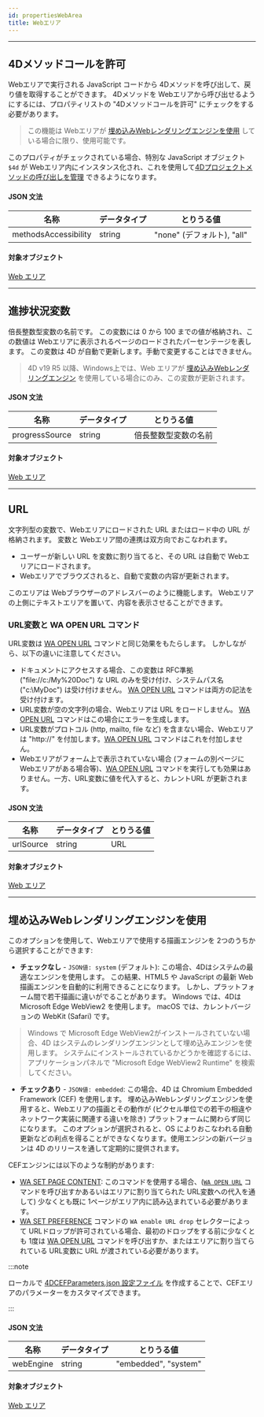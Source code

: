 ```yaml
---
id: propertiesWebArea
title: Webエリア
---
```


---

## 4Dメソッドコールを許可

Webエリアで実行される JavaScript コードから 4Dメソッドを呼び出して、戻り値を取得することができます。 4Dメソッドを Webエリアから呼び出せるようにするには、プロパティリストの "4Dメソッドコールを許可" にチェックをする必要があります。

> この機能は Webエリアが [埋め込みWebレンダリングエンジンを使用](#埋め込みwebレンダリングエンジンを使用) している場合に限り、使用可能です。

このプロパティがチェックされている場合、特別な JavaScript オブジェクト `$4d` が Webエリア内にインスタンス化され、これを使用して[4Dプロジェクトメソッドの呼び出しを管理](webArea_overview.md#4dオブジェクトの使用) できるようになります。

#### JSON 文法

| 名称                   | データタイプ | とりうる値                                    |
| -------------------- | ------ | ---------------------------------------- |
| methodsAccessibility | string | "none" (デフォルト), "all" |

#### 対象オブジェクト

[Web エリア](webArea_overview.md)

---

## 進捗状況変数

倍長整数型変数の名前です。 この変数には 0 から 100 までの値が格納され、この数値は Webエリアに表示されるページのロードされたパーセンテージを表します。 この変数は 4D が自動で更新します。手動で変更することはできません。

> 4D v19 R5 以降、Windows上では、Web エリアが [ 埋め込みWebレンダリングエンジン](#埋め込みwebレンダリングエンジンを使用) を使用している場合にのみ、この変数が更新されます。

#### JSON 文法

| 名称             | データタイプ | とりうる値      |
| -------------- | ------ | ---------- |
| progressSource | string | 倍長整数型変数の名前 |

#### 対象オブジェクト

[Web エリア](webArea_overview.md)

---

## URL

文字列型の変数で、Webエリアにロードされた URL またはロード中の URL が格納されます。 変数と Webエリア間の連携は双方向でおこなわれます。

- ユーザーが新しい URL を変数に割り当てると、その URL は自動で Webエリアにロードされます。
- Webエリアでブラウズされると、自動で変数の内容が更新されます。

このエリアは Webブラウザーのアドレスバーのように機能します。 Webエリアの上側にテキストエリアを置いて、内容を表示させることができます。

### URL変数と WA OPEN URL コマンド

URL変数は [WA OPEN URL](https://doc.4d.com/4Dv18/4D/18/WA-OPEN-URL.301-4504841.ja.html) コマンドと同じ効果をもたらします。 しかしながら、以下の違いに注意してください。

- ドキュメントにアクセスする場合、この変数は RFC準拠 ("file://c:/My%20Doc") な URL のみを受け付け、システムパス名 ("c:\MyDoc") は受け付けません。 [WA OPEN URL](https://doc.4d.com/4Dv18/4D/18/WA-OPEN-URL.301-4504841.ja.html) コマンドは両方の記法を受け付けます。
- URL変数が空の文字列の場合、Webエリアは URL をロードしません。 [WA OPEN URL](https://doc.4d.com/4dv19/help/command/ja/page1020.html) コマンドはこの場合にエラーを生成します。
- URL変数がプロトコル (http, mailto, file など) を含まない場合、Webエリアは "http://" を付加します。[WA OPEN URL](https://doc.4d.com/4dv19/help/command/ja/page1020.html) コマンドはこれを付加しません。
- Webエリアがフォーム上で表示されていない場合 (フォームの別ページに Webエリアがある場合等)、[WA OPEN URL](https://doc.4d.com/4dv19/help/command/ja/page1020.html) コマンドを実行しても効果はありません。一方、URL変数に値を代入すると、カレントURL が更新されます。

#### JSON 文法

| 名称        | データタイプ | とりうる値 |
| --------- | ------ | ----- |
| urlSource | string | URL   |

#### 対象オブジェクト

[Web エリア](webArea_overview.md)

---

## 埋め込みWebレンダリングエンジンを使用

このオプションを使用して、Webエリアで使用する描画エンジンを 2つのうちから選択することができます:

- **チェックなし** - `JSON値: system` (デフォルト): この場合、4Dはシステムの最適なエンジンを使用します。 この結果、HTML5 や JavaScript の最新 Web描画エンジンを自動的に利用できることになります。 しかし、プラットフォーム間で若干描画に違いがでることがあります。 Windows では、4Dは Microsoft Edge WebView2 を使用します。 macOS では、カレントバージョンの WebKit (Safari) です。

> Windows で Microsoft Edge WebView2がインストールされていない場合、4D はシステムのレンダリングエンジンとして埋め込みエンジンを使用します。 システムにインストールされているかどうかを確認するには、アプリケーションパネルで "Microsoft Edge WebView2 Runtime" を検索してください。

- **チェックあり** - `JSON値: embedded`: この場合、4D は Chromium Embedded Framework (CEF) を使用します。 埋め込みWebレンダリングエンジンを使用すると、Webエリアの描画とその動作が (ピクセル単位での若干の相違やネットワーク実装に関連する違いを除き) プラットフォームに関わらず同じになります。 このオプションが選択されると、OS によりおこなわれる自動更新などの利点を得ることができなくなります。使用エンジンの新バージョンは 4D のリリースを通して定期的に提供されます。

CEFエンジンには以下のような制約があります:

- [WA SET PAGE CONTENT](https://doc.4d.com/4dv19/help/command/ja/page1037.html): このコマンドを使用する場合、([`WA OPEN URL`](https://doc.4d.com/4dv19/help/command/ja/page1020.html) コマンドを呼び出すかあるいはエリアに割り当てられた URL変数への代入を通して) 少なくとも既に 1ページがエリア内に読み込まれている必要があります。
- [WA SET PREFERENCE](https://doc.4d.com/4dv19/help/command/ja/page1041.html) コマンドの `WA enable URL drop` セレクターによって URLドロップが許可されている場合、最初のドロップをする前に少なくとも 1度は [WA OPEN URL](https://doc.4d.com/4dv19/help/command/ja/page1020.html) コマンドを呼び出すか、またはエリアに割り当てられている URL変数に URL が渡されている必要があります。

:::note

ローカルで [4DCEFParameters.json 設定ファイル](webArea_overview.md#4dcefparametersjson) を作成することで、CEFエリアのパラメーターをカスタマイズできます。

:::

#### JSON 文法

| 名称        | データタイプ | とりうる値                |
| --------- | ------ | -------------------- |
| webEngine | string | "embedded", "system" |

#### 対象オブジェクト

[Web エリア](webArea_overview.md)
